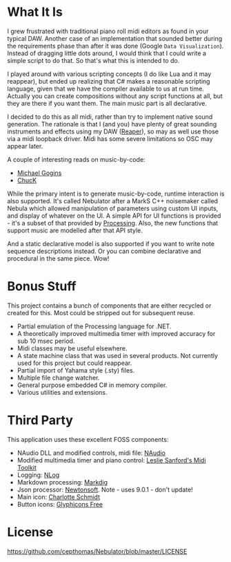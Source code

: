 
# What It Is
I grew frustrated with traditional piano roll midi editors
as found in your typical DAW. Another case of an implementation that sounded better during the requirements phase than after
it was done (Google `Data Visualization`). Instead of dragging little dots around, I would think that I could write a simple script to do that. So that's what 
this is intended to do.  

I played around with various scripting concepts (I do like Lua and it may reappear), but ended up realizing that 
C# makes a reasonable scripting language, given that we have the compiler available to us at run time. Actually you can 
create compositions without any script functions at all, but they are there if you want them. The main music part is all declarative.  

I decided to do this as all midi, rather than try to implement native sound generation. The rationale
is that I (and you) have plenty of great sounding instruments and effects using my DAW ([Reaper](https://www.reaper.fm/)), so may as well use
those via a midi loopback driver. Midi has some severe limitations so OSC may appear later.  

A couple of interesting reads on music-by-code:
- [Michael Gogins](http://csoundjournal.com/issue17/gogins_composing_in_cpp.html)
- [ChucK](http://chuck.cs.princeton.edu/)

While the primary intent is to generate music-by-code, runtime interaction is also supported. It's called Nebulator after 
a MarkS C++ noisemaker called Nebula which allowed manipulation of parameters using custom UI inputs, and display of whatever
on the UI. A simple API for UI functions is provided - it's a subset of that provided by [Processing](https://processing.org/).
Also, the new functions that support music are modelled after that API style.

And a static declarative model is also supported if you want to write note sequence descriptions instead. Or you can
combine declarative and procedural in the same piece. Wow!

# Bonus Stuff
This project contains a bunch of components that are either recycled or created for this. Most could be stripped
out for subsequent reuse.
- Partial emulation of the Processing language for .NET.
- A theoretically improved multimedia timer with improved accuracy for sub 10 msec period.
- Midi classes may be useful elsewhere.
- A state machine class that was used in several products. Not currently used for this project but could reappear.
- Partial import of Yahama style (.sty) files.
- Multiple file change watcher.
- General purpose embedded C# in memory compiler.
- Various utilities and extensions.

# Third Party
This application uses these excellent FOSS components:
- NAudio DLL and modified controls, midi file: [NAudio](https://github.com/naudio/NAudio)
- Modified multimedia timer and piano control: [Leslie Sanford's Midi Toolkit](https://github.com/tebjan/Sanford.Multimedia.Midi)
- Logging: [NLog](http://nlog-project.org/)
- Markdown processing: [Markdig](https://github.com/lunet-io/markdig)
- Json processor: [Newtonsoft](https://www.nuget.org/packages/Newtonsoft.Json/). Note - uses 9.0.1 - don't update!
- Main icon: [Charlotte Schmidt](http://pattedemouche.free.fr/)
- Button icons: [Glyphicons Free](http://glyphicons.com/)

# License
https://github.com/cepthomas/Nebulator/blob/master/LICENSE
